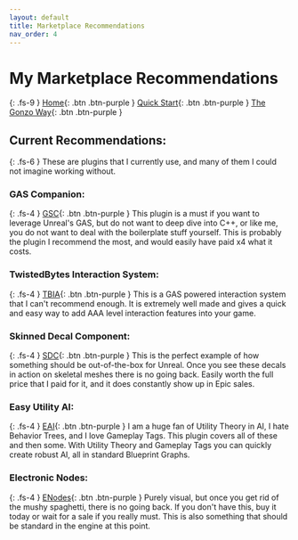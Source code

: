 ```yaml
---
layout: default
title: Marketplace Recommendations
nav_order: 4
---
```

# My Marketplace Recommendations
{: .fs-9 }
[Home](https://madteapartygames.github.io/the-gonzo-docs/){: .btn .btn-purple }
[Quick Start](https://madteapartygames.github.io/the-gonzo-docs/docs/quickstart.html){: .btn .btn-purple }
[The Gonzo Way](https://madteapartygames.github.io/the-gonzo-docs/docs/deepdive.html){: .btn .btn-purple }

## Current Recommendations:
{: .fs-6 }
These are plugins that I currently use, and many of them I could not imagine working without. 

### GAS Companion:
{: .fs-4 }
[GSC](https://www.unrealengine.com/marketplace/en-US/product/gas-companion){: .btn .btn-purple }
This plugin is a must if you want to leverage Unreal's GAS, but do not want to deep dive into C++, or like me, you do not want to deal with the boilerplate stuff yourself. This is probably the plugin I recommend the most, and would easily have paid x4 what it costs. 

### TwistedBytes Interaction System:
{: .fs-4 }
[TBIA](https://www.unrealengine.com/marketplace/en-US/product/twistedbytes-interaction-system){: .btn .btn-purple }
This is a GAS powered interaction system that I can't recommend enough. It is extremely well made and gives a quick and easy way to add AAA level interaction features into your game. 

### Skinned Decal Component:
{: .fs-4 }
[SDC](https://www.unrealengine.com/marketplace/en-US/product/skinned-decal-component){: .btn .btn-purple }
This is the perfect example of how something should be out-of-the-box for Unreal. Once you see these decals in action on skeletal meshes there is no going back. Easily worth the full price that I paid for it, and it does constantly show up in Epic sales.

### Easy Utility AI:
{: .fs-4 }
[EAI](https://www.unrealengine.com/marketplace/en-US/product/easy-utility-ai){: .btn .btn-purple }
I am a huge fan of Utility Theory in AI, I hate Behavior Trees, and I love Gameplay Tags. This plugin covers all of these and then some. With Utility Theory and Gameplay Tags you can quickly create robust AI, all in standard Blueprint Graphs.

### Electronic Nodes:
{: .fs-4 }
[ENodes](https://www.unrealengine.com/marketplace/en-US/product/electronic-nodes){: .btn .btn-purple }
Purely visual, but once you get rid of the mushy spaghetti, there is no going back. If you don't have this, buy it today or wait for a sale if you really must. This is also something that should be standard in the engine at this point. 